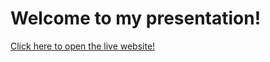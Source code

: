 # Welcome to my presentation!

[Click here to open the live website!](https://israel2800.github.io/My-Presentation/)

